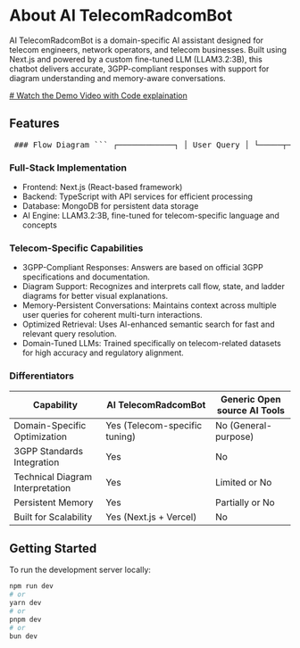 


# About  AI TelecomRadcomBot

AI TelecomRadcomBot is a domain-specific AI assistant designed for telecom engineers, network operators, and telecom businesses. Built using Next.js and powered by a custom fine-tuned LLM (LLAM3.2:3B), this chatbot delivers accurate, 3GPP-compliant responses with support for diagram understanding and memory-aware conversations.

[# Watch the Demo Video with Code explaination ](https://drive.google.com/file/d/1Q8yNNi9J60Is01UPMto_QTHi6FigPpnm/view?usp=sharing)

## Features


<pre> ### Flow Diagram ``` ┌────────────┐ │ User Query │ └─────┬──────┘ ▼ ┌────────────────────┐ │ isTelecom() check │ └──────┬─────────────┘ ┌────────────┴────────────┐ ▼ ▼ Retrieve Context GeneralResponse ▼ GradeDocuments ▼ generate() (LLM with context → Final Answer) ``` </pre>


### Full-Stack Implementation

- Frontend: Next.js (React-based framework)
- Backend: TypeScript with API services for efficient processing
- Database: MongoDB for persistent data storage
- AI Engine: LLAM3.2:3B, fine-tuned for telecom-specific language and concepts

### Telecom-Specific Capabilities

- 3GPP-Compliant Responses: Answers are based on official 3GPP specifications and documentation.
- Diagram Support: Recognizes and interprets call flow, state, and ladder diagrams for better visual explanations.
- Memory-Persistent Conversations: Maintains context across multiple user queries for coherent multi-turn interactions.
- Optimized Retrieval: Uses AI-enhanced semantic search for fast and relevant query resolution.
- Domain-Tuned LLMs: Trained specifically on telecom-related datasets for high accuracy and regulatory alignment.

### Differentiators

| Capability                         | AI TelecomRadcomBot              | Generic Open source AI Tools      |
|-----------------------------------|----------------------------------|---------------------------------------|
| Domain-Specific Optimization      | Yes (Telecom-specific tuning)    | No (General-purpose)                  |
| 3GPP Standards Integration        | Yes                              | No                                    |
| Technical Diagram Interpretation  | Yes                              | Limited or No                         |
| Persistent Memory                 | Yes                              | Partially or No                       |
| Built for Scalability             | Yes (Next.js + Vercel)           | No                                    |




## Getting Started

To run the development server locally:

```bash
npm run dev
# or
yarn dev
# or
pnpm dev
# or
bun dev
